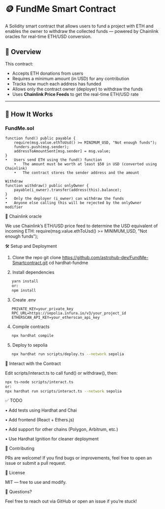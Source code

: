 # 🪙 FundMe Smart Contract

A Solidity smart contract that allows users to fund a project with ETH and enables the owner to withdraw the collected funds — powered by Chainlink oracles for real-time ETH/USD conversion.

## 🚀 Overview

This contract:

- Accepts ETH donations from users
- Requires a minimum amount (in USD) for any contribution
- Tracks how much each address has funded
- Allows only the contract owner (deployer) to withdraw the funds
- Uses **Chainlink Price Feeds** to get the real-time ETH/USD rate

---

## 🧠 How It Works

### FundMe.sol

```solidity
function fund() public payable {
    require(msg.value.ethToUsd() >= MINIMUM_USD, "Not enough funds");
    funders.push(msg.sender);
    addressToAmountSent[msg.sender] = msg.value;
}
•	Users send ETH using the fund() function
	•	The amount must be worth at least $50 in USD (converted using Chainlink)
	•	The contract stores the sender address and the amount

Withdraw
function withdraw() public onlyOwner {
    payable(i_owner).transfer(address(this).balance);
}
•	Only the deployer (i_owner) can withdraw the funds
•	Anyone else calling this will be rejected by the onlyOwner modifier
```

🔗 Chainlink oracle

We use Chainlink’s ETH/USD price feed to determine the USD equivalent of incoming ETH:
require(msg.value.ethToUsd() >= MINIMUM_USD, "Not enough funds");

🛠 Setup and Deployment

1. Clone the repo
   git clone https://github.com/astrohub-dev/FundMe-Smartcontract.git
   cd hardhat-fundme

2. Install dependencies

```bash
   yarn install
   or:
   npm install
```

3. Create .env

```env
   PRIVATE_KEY=your_private_key
   RPC_URL=https://sepolia.infura.io/v3/your_project_id
   ETHERSCAN_API_KEY=your_etherscan_api_key
```

4. Compile contracts

```bash
   npx hardhat compile
```

5. Deploy to sepolia

```bash
   npx hardhat run scripts/deploy.ts --network sepolia
```

🧪 Interact with the Contract

Edit scripts/interact.ts to call fund() or withdraw(), then:

```bash
npx ts-node scripts/interact.ts
or:
npx hardhat run scripts/interact.ts --network sepolia
```

✅ TODO

• Add tests using Hardhat and Chai

• Add frontend (React + Ethers.js)

• Add support for other chains (Polygon, Arbitrum, etc.)

• Use Hardhat Ignition for cleaner deployment

🤝 Contributing

PRs are welcome! If you find bugs or improvements, feel free to open an issue or submit a pull request.

📜 License

MIT — free to use and modify.

💬 Questions?

Feel free to reach out via GitHub or open an issue if you’re stuck!
